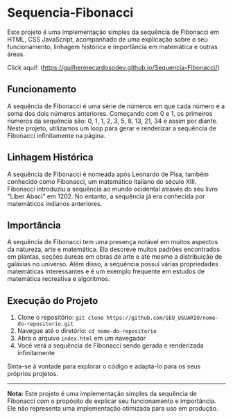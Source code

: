 # Sequencia-Fibonacci

Este projeto é uma implementação simples da sequência de Fibonacci em HTML, CSS JavaScript, acompanhado de uma explicação sobre o seu funcionamento, linhagem histórica e importância em matemática e outras áreas.

Click aqui!: (https://guilhermecardosodev.github.io/Sequencia-Fibonacci/)

## Funcionamento

A sequência de Fibonacci é uma série de números em que cada número é a soma dos dois números anteriores. Começando com 0 e 1, os primeiros números da sequência são: 0, 1, 1, 2, 3, 5, 8, 13, 21, 34 e assim por diante. Neste projeto, utilizamos um loop para gerar e renderizar a sequência de Fibonacci infinitamente na página.

## Linhagem Histórica

A sequência de Fibonacci é nomeada após Leonardo de Pisa, também conhecido como Fibonacci, um matemático italiano do século XIII. Fibonacci introduziu a sequência ao mundo ocidental através do seu livro "Liber Abaci" em 1202. No entanto, a sequência já era conhecida por matemáticos indianos anteriores.

## Importância

A sequência de Fibonacci tem uma presença notável em muitos aspectos da natureza, arte e matemática. Ela descreve muitos padrões encontrados em plantas, seções áureas em obras de arte e até mesmo a distribuição de galáxias no universo. Além disso, a sequência possui várias propriedades matemáticas interessantes e é um exemplo frequente em estudos de matemática recreativa e algoritmos.

## Execução do Projeto

1. Clone o repositório: `git clone https://github.com/SEU_USUARIO/nome-do-repositorio.git`
2. Navegue até o diretório: `cd nome-do-repositorio`
3. Abra o arquivo `index.html` em um navegador
4. Você verá a sequência de Fibonacci sendo gerada e renderizada infinitamente

Sinta-se à vontade para explorar o código e adaptá-lo para os seus próprios projetos.

---

**Nota:** Este projeto é uma implementação simples da sequência de Fibonacci com o propósito de explicar seu funcionamento e importância. Ele não representa uma implementação otimizada para uso em produção.

